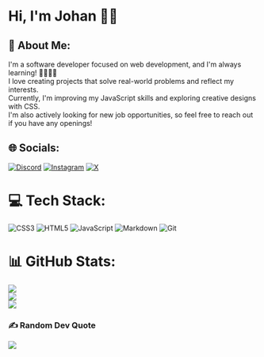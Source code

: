 # Hi, I'm Johan 👋🏻

## 💫 About Me:
I'm a software developer focused on web development, and I'm always learning! 🚀👨🏻‍💻<br>I love creating projects that solve real-world problems and reflect my interests.<br>Currently, I'm improving my JavaScript skills and exploring creative designs with CSS.<br>I'm also actively looking for new job opportunities, so feel free to reach out if you have any openings!

## 🌐 Socials:
[![Discord](https://img.shields.io/badge/Discord-%237289DA.svg?logo=discord&logoColor=white)](https://discord.gg/johanrodriguez2707) [![Instagram](https://img.shields.io/badge/Instagram-%23E4405F.svg?logo=Instagram&logoColor=white)](https://instagram.com/johan_rodriguez_dev) [![X](https://img.shields.io/badge/X-black.svg?logo=X&logoColor=white)](https://x.com/Johan79854000) 

# 💻 Tech Stack:
![CSS3](https://img.shields.io/badge/css3-%231572B6.svg?style=for-the-badge&logo=css3&logoColor=white) ![HTML5](https://img.shields.io/badge/html5-%23E34F26.svg?style=for-the-badge&logo=html5&logoColor=white) ![JavaScript](https://img.shields.io/badge/javascript-%23323330.svg?style=for-the-badge&logo=javascript&logoColor=%23F7DF1E) ![Markdown](https://img.shields.io/badge/markdown-%23000000.svg?style=for-the-badge&logo=markdown&logoColor=white) ![Git](https://img.shields.io/badge/git-%23F05033.svg?style=for-the-badge&logo=git&logoColor=white)

# 📊 GitHub Stats:
![](https://github-readme-stats.vercel.app/api?username=jdrodriguez2707&theme=tokyonight&hide_border=false&include_all_commits=false&count_private=false)<br/>
![](https://github-readme-streak-stats.herokuapp.com/?user=jdrodriguez2707&theme=tokyonight&hide_border=false)<br/>
![](https://github-readme-stats.vercel.app/api/top-langs/?username=jdrodriguez2707&theme=tokyonight&hide_border=false&include_all_commits=false&count_private=false&layout=compact)

### ✍️ Random Dev Quote
![](https://quotes-github-readme.vercel.app/api?type=horizontal&theme=tokyonight)

<!-- Proudly created with GPRM ( https://gprm.itsvg.in ) -->
